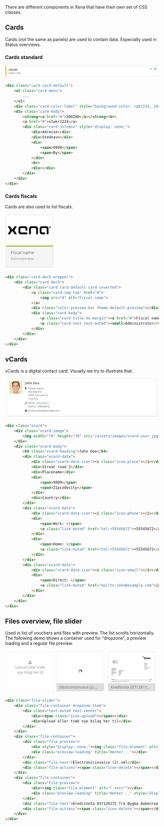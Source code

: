 
There are different components in Xena that have their own set of CSS classes.

## Cards

Cards (not the same as panels) are used to contain data. Especially used in Status overviews.

### Cards standard

![Standard card](../Images/StyleGuide/component_card.PNG)

```html
<div class="card card-default">
    <ul class="card-menu">
        ...
    </ul>
    <div class="card-color-label" style="background-color: rgb(234, 193, 0);"></div>
    <div class="card-body">
        <strong><a href="#">200280</a></strong><br>
        <a href="#">stwkr1234</a>
        <div class="card-infobox" style="display: none;">
            <div>Adresse</div>
            <div>Stednavn</div>
            <div>
                <span>9999</span>
                <span>By</span>
            </div>
            <br>
            <div></div>
        </div>
    </div>
</div>
```

### Cards fiscals

Cards are also used to list fiscals.

![Fiscal card](../Images/StyleGuide/component_card-fiscal.PNG)

```html
<div class="card-deck-wrapper">
    <div class="card-deck">
        <div class="card card-default card-inverted">
            <a class="card-img-top" href="#">
                <img src="#" alt="Fiscal name">
            </a>
            <div class="color-preview-bar theme-default-preview"></div>
            <div class="card-body">
                <p class="card-title no-margin"><a href="#">Fiscal name</a></p>
                <p class="card-text text-muted"><small>Administrator</small></p>
            </div>
        </div>
    </div>
</div>
```


## vCards

vCards is a digital contact card. Visually we try to illustrate that.

![VCard](../Images/StyleGuide/component_vcard.PNG)

```html
<div class="vcard">
    <div class="vcard-image">
        <img width="70" height="70" src="/assets/images/vcard-user.jpg" alt="John Doe">
    </div>
    <div class="vcard-body">
        <h4 class="vcard-heading">John Doe</h4>
        <div class="vcard-data">
            <div class="vcard-data-icon"><i class="icon-place"></i></div>
            <div>Streat road 2</div>
            <div>Placename</div>
            <div>
                <span>9999</span>
                <span>Zipcodecity</span>
            </div>
            <div>Country</div>
        </div>
        <div class="vcard-data">
            <div class="vcard-data-icon"><i class="icon-phone"></i></div>
            <div>
                <span>Work: </span>
                <a class="link-muted" href="tel:+55545672">+55545672</a>
            </div>
            <div>
                <span>Home: </span>
                <a class="link-muted" href="tel:+55545672">+55545672</a>
            </div>
        </div>
        <div class="vcard-data">
            <div class="vcard-data-icon"><i class="icon-email"></i></div>
            <div>
                <span>Direct: </span>
                <a class="link-muted" href="mailto:john@example.com">john@example.com</a>
            </div>
        </div>
    </div>
</div>
```

## Files overview, file slider

Used in list of vouchers and files with preview. The list scrolls horizontally. The following demo shows a container used for “dropzone”, a preview loading and a regular file preview.

![](../Images/StyleGuide/component_filelist.PNG)

```html
<div class="file-slider">
    <div class="file-container dropzone-item">
        <div class="text-muted text-center">
            <div><span class="icon-upload"></span></div>
            <div>Upload eller træk nye bilag her til</div>
        </div>
    </div>
    <div class="file-container">
        <div class="file-preview">
            <div style="display: none;"><img class="file-element" alt="" src=""></div>
            <div class="preview-loading" title="Henter..."></div>
        </div>
        <div class="file-text">Electronicinvoice (2).xml</div>
        <div class="file-actions"><span class="icon-delete"></span></div>
    </div>
    <div class="file-container">
        <div class="file-preview">
            <div><img class="file-element" alt="" src=""></div>
            <div class="preview-loading" title="Henter..." style="display: none;"></div>
        </div>
        <div class="file-text">Kreditnota 037128175 fra Bygma Aabenraa.xml</div>
        <div class="file-actions"><span class="icon-delete"></span></div>
    </div>
</div>
```
